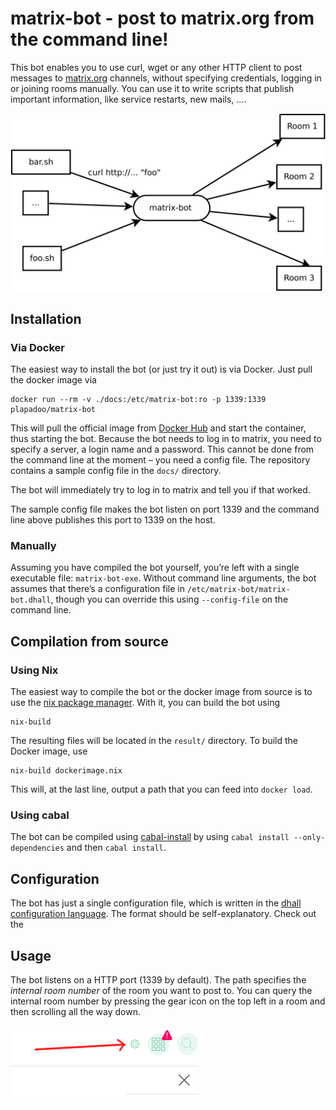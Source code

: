 # matrix-bot - post to matrix.org from the command line!

This bot enables you to use curl, wget or any other HTTP client to post messages to [matrix.org](https://matrix.org) channels, without specifying credentials, logging in or joining rooms manually. You can use it to write scripts that publish important information, like service restarts, new mails, ….

![How matrix-bot works](./docs/overview.svg)

## Installation

### Via Docker

The easiest way to install the bot (or just try it out) is via Docker. Just pull the docker image via

    docker run --rm -v ./docs:/etc/matrix-bot:ro -p 1339:1339 plapadoo/matrix-bot
	
This will pull the official image from [Docker Hub](https://hub.docker.com/r/plapadoo/matrix-bot/) and start the container, thus starting the bot. Because the bot needs to log in to matrix, you need to specify a server, a login name and a password. This cannot be done from the command line at the moment – you need a config file. The repository contains a sample config file in the `docs/` directory.

The bot will immediately try to log in to matrix and tell you if that worked.

The sample config file makes the bot listen on port 1339 and the command line above publishes this port to 1339 on the host.

### Manually

Assuming you have compiled the bot yourself, you’re left with a single executable file:  `matrix-bot-exe`. Without command line arguments, the bot assumes that there’s a configuration file in `/etc/matrix-bot/matrix-bot.dhall`, though you can override this using `--config-file` on the command line.

## Compilation from source

### Using Nix

The easiest way to compile the bot or the docker image from source is to use the [nix package manager](https://nixos.org/nix/). With it, you can build the bot using

    nix-build
	
The resulting files will be located in the `result/` directory. To build the Docker image, use

    nix-build dockerimage.nix
	
This will, at the last line, output a path that you can feed into `docker load`.

### Using cabal

The bot can be compiled using [cabal-install](https://www.haskell.org/cabal/) by using `cabal install --only-dependencies` and then `cabal install`.

## Configuration

The bot has just a single configuration file, which is written in the [dhall configuration language](https://github.com/dhall-lang/dhall-lang/blob/master/README.md). The format should be self-explanatory. Check out the 

## Usage

The bot listens on a HTTP port (1339 by default). The path specifies the *internal room number* of the room you want to post to. You can query the internal room number by pressing the gear icon on the top left in a room and then scrolling all the way down.

![Gear icon to get the internal room number](./docs/gear.png)
